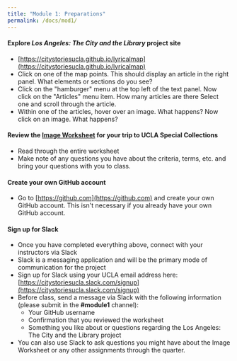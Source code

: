 ```yaml
---
title: "Module 1: Preparations"
permalink: /docs/mod1/
---
```


#### Explore *Los Angeles: The City and the Library* project site

* [https://citystoriesucla.github.io/lyricalmap](https://citystoriesucla.github.io/lyricalmap)
* Click on one of the map points. This should display an article in the right panel. What elements or sections do you see?
* Click on the "hamburger" menu at the top left of the text panel. Now click on the "Articles" menu item. How many articles are there Select one and scroll through the article.
* Within one of the articles, hover over an image. What happens? Now click on an image. What happens?

#### Review the [Image Worksheet](https://github.com/CityStoriesUCLA/lyricalmap/blob/master/LACityLibraryImageWorksheet.pdf) for your trip to UCLA Special Collections

* Read through the entire worksheet
* Make note of any questions you have about the criteria, terms, etc. and bring your questions with you to class.

#### Create your own GitHub account

* Go to [https://github.com](https://github.com) and create your own GitHub account. This isn't necessary if you already have your own GitHub account.

#### Sign up for Slack

* Once you have completed everything above, connect with your instructors via Slack
* Slack is a messaging application and will be the primary mode of communication for the project
* Sign up for Slack using your UCLA email address here: [https://citystoriesucla.slack.com/signup](https://citystoriesucla.slack.com/signup)
* Before class, send a message via Slack with the following information (please submit in the **#module1** channel):
    * Your GitHub username
    * Confirmation that you reviewed the worksheet
    * Something you like about or questions regarding the Los Angeles: The City and the Library project
* You can also use Slack to ask questions you might have about the Image Worksheet or any other assignments through the quarter.
